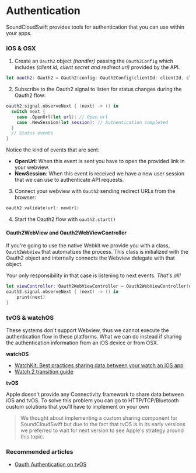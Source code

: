 # Authentication
SoundCloudSwift provides tools for authentication that you can use within your apps.

### iOS & OSX

1. Create an `Oauth2` object *(handler)* passing the `Oauth2Config` which includes *(client id, client secret and redirect uri)* provided by the API.
```swift
let oauth2: Oauth2 = Oauth2(config: Oauth2Config(clientId: clientId, clientSecret: clientSecret, redirectUri: redirect), scope: .All)
```
2. Subscribe to the Oauth2 signal to listen for status changes during the Oauth2 flow:
```swift
oauth2.signal.observeNext { (next) -> () in
  switch next {
    case .OpenUrl(let url): // Open url
    case .NewSession(let session): // Authentication completed
  }
  // Status events
}
```
Notice the kind of events that are sent:
  - **OpenUrl**: When this event is sent you have to open the provided link in your webview.
  - **NewSession**: When this event is received we have a new user session that we can use to authenticate API requests.

3. Connect your webview with `Oauth2` sending redirect URLs from the browser:
```swift
oauth2.validate(url: newUrl)
```

4. Start the Oauth2 flow with `oauth2.start()`

#### Oauth2WebView and Oauth2WebViewController

If you're going to use the native Webkit we provide you with a class, `Oauth2WebView` that automatizes the process. This class is initialized with the Oauth2 object and internally connects the Webview delegate with that object.

Your only responsibility in that case is listening to next events. *That's all!*

```swift
let viewController: Oauth2WebViewController = Oauth2WebViewController(oauth2: oauth2, scope: .All)
oauth2.signal.observeNext { (next) -> () in
    print(next)
}
```

### tvOS & watchOS

These systems don't support Webview, thus we cannot execute the authentication flow in these platforms. What we can do instead if sharing the authentication information from an iOS device or from OSX.

**watchOS**
- [WatchKit: Best practices sharing data between your watch an iOS app](http://www.kristinathai.com/watchkit-best-practices-for-sharing-data-between-your-watch-and-ios-app/)
- [Watch 2 transition guide](https://developer.apple.com/library/watchos/documentation/General/Conceptual/AppleWatch2TransitionGuide/UpdatetheAppCode.html)

**tvOS**

Apple doesn't provide any Connectivity framework to share data between iOS and tvOS. To solve this problem you can go to HTTP/TCP/Bluetooth custom solutions that you'll have to implement on your own

> We thought about implementing a custom sharing component for SoundCloudSwift but due to the fact that tvOS is in its early versions we preferred to wait for next version to see Apple's strategy around this topic.

### Recommended articles
- [Oauth Authentication on tvOS](http://stephenradford.me/oauth-login-on-tvos/)
